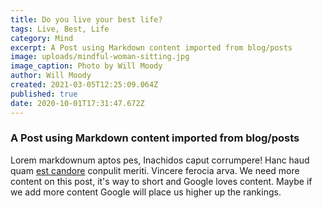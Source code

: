 ```yaml
---
title: Do you live your best life?
tags: Live, Best, Life
category: Mind
excerpt: A Post using Markdown content imported from blog/posts
image: uploads/mindful-woman-sitting.jpg
image_caption: Photo by Will Moody
author: Will Moody
created: 2021-03-05T12:25:09.064Z
published: true
date: 2020-10-01T17:31:47.672Z
---
```


### A Post using Markdown content imported from blog/posts

Lorem markdownum aptos pes, Inachidos caput corrumpere! Hanc haud quam [est
candore](http://quisquis-in.io/ramossuperum) conpulit meriti. Vincere ferocia
arva.
We need more content on this post, it's way to short and Google loves content.
Maybe if we add more content Google will place us higher up the rankings.
